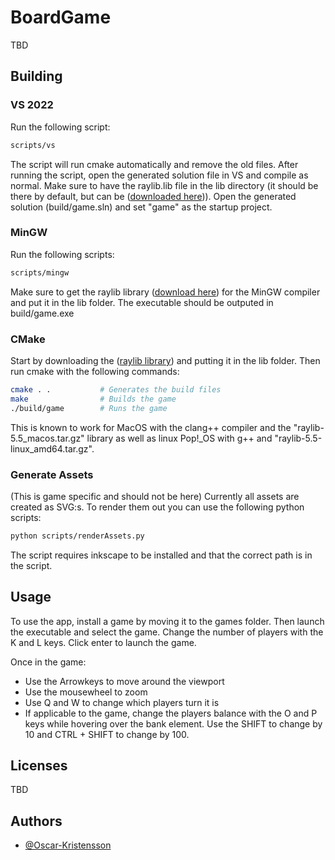 # BoardGame
TBD

## Building
### VS 2022
Run the following script:

``` bash
scripts/vs
```

The script will run cmake automatically and remove the old files. After running the script, open the generated solution file in VS and compile as normal. Make sure to have the raylib.lib file in the lib directory (it should be there by default, but can be ([downloaded here](https://github.com/raysan5/raylib/releases/tag/5.5))). Open the generated solution (build/game.sln) and set "game" as the startup project.


### MinGW
Run the following scripts:

``` bash
scripts/mingw
```

Make sure to get the raylib library ([download here](https://github.com/raysan5/raylib/releases/tag/5.5)) for the MinGW compiler and put it in the lib folder. The executable should be outputed in build/game.exe

### CMake
Start by downloading the ([raylib library](https://github.com/raysan5/raylib/releases/tag/5.5)) and putting it in the lib folder. Then run cmake with the following commands:

``` bash
cmake . .           # Generates the build files
make                # Builds the game
./build/game        # Runs the game
```

This is known to work for MacOS with the clang++ compiler and the "raylib-5.5_macos.tar.gz" library as well as linux Pop!_OS with g++ and "raylib-5.5-linux_amd64.tar.gz".


### Generate Assets
(This is game specific and should not be here)
Currently all assets are created as SVG:s. To render them out you can use the following python scripts:
``` bash
python scripts/renderAssets.py
```
The script requires inkscape to be installed and that the correct path is in the script.

## Usage
To use the app, install a game by moving it to the games folder. Then launch the executable and select the game. Change the number of players with the K and L keys. Click enter to launch the game. 

Once in the game:

* Use the Arrowkeys to move around the viewport
* Use the mousewheel to zoom
* Use Q and W to change which players turn it is
* If applicable to the game, change the players balance with the O and P keys while hovering over the bank element. Use the SHIFT to change by 10 and CTRL + SHIFT to change by 100. 


## Licenses
TBD

## Authors
- [@Oscar-Kristensson](https://github.com/Oscar-Kristensson)
